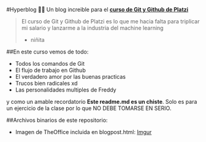 #Hyperblog ✌🏻
Un blog increible para el [**curso de Git y Github de Platzi**](https://platzi.com/cursos/git-github/ "curso de Git y Github de Platzi")
>El curso de Git y Github de Platzi es lo que me hacia falta para triplicar mi salario y lanzarme a la industria del machine learning
> - niñita

##En este curso vemos de todo:
* Todos los comandos de Git
* El flujo de trabajo en Github
* El verdadero amor por las buenas practicas
* Trucos bien radicales xd
* Las personalidades multiples de Freddy

y como un amable recordatorio **Este readme.md es un chiste**. Solo es para un ejercicio de la clase por lo que NO DEBE TOMARSE EN SERIO.




##Archivos binarios de este repositorio:
* Imagen de TheOffice incluida en blogpost.html:
[Imgur](https://i.imgur.com/X6CWZA3.jpg)